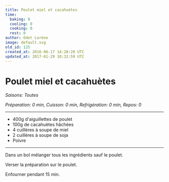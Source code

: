 ```yaml
---
title: Poulet miel et cacahuètes
time:
  baking: 0
  cooling: 0
  cooking: 0
  rest: 0
author: Odet Lorène
image: default.svg
old_id: 125
created_at: 2016-06-17 14:28:20 UTC
updated_at: 2017-01-29 10:32:59 UTC
---
```


# Poulet miel et cacahuètes

_Saisons: Toutes_

_Préparation: 0 min, Cuisson: 0 min, Refrigération: 0 min, Repos: 0_

---

- 400g d'aiguillettes de poulet
- 100g de cacahuètes hâchées
- 4 cuillères à soupe de miel
- 2 cuillères à soupe de soja
- Poivre

---

Dans un bol mélanger tous les ingrédients sauf le poulet.

Verser la préparation sur le poulet.

Enfourner pendant 15 min.
